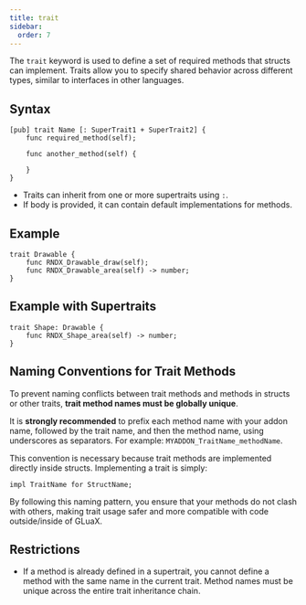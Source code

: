 ```yaml
---
title: trait
sidebar:
  order: 7
---
```


The `trait` keyword is used to define a set of required methods that structs can implement. Traits allow you to specify shared behavior across different types, similar to interfaces in other languages.

## Syntax

```gluax
[pub] trait Name [: SuperTrait1 + SuperTrait2] {
    func required_method(self);

    func another_method(self) {

    }
}
```

- Traits can inherit from one or more supertraits using `:`.
- If body is provided, it can contain default implementations for methods.

## Example

```gluax
trait Drawable {
    func RNDX_Drawable_draw(self);
    func RNDX_Drawable_area(self) -> number;
}
```

## Example with Supertraits

```gluax
trait Shape: Drawable {
    func RNDX_Shape_area(self) -> number;
}
```

## Naming Conventions for Trait Methods

To prevent naming conflicts between trait methods and methods in structs or other traits, **trait method names must be globally unique**.

It is **strongly recommended** to prefix each method name with your addon name, followed by the trait name, and then the method name, using underscores as separators. For example: `MYADDON_TraitName_methodName`.

This convention is necessary because trait methods are implemented directly inside structs. Implementing a trait is simply:

```gluax
impl TraitName for StructName;
```

By following this naming pattern, you ensure that your methods do not clash with others, making trait usage safer and more compatible with code outside/inside of GLuaX.

## Restrictions

- If a method is already defined in a supertrait, you cannot define a method with the same name in the current trait. Method names must be unique across the entire trait inheritance chain.
